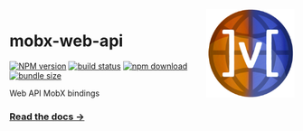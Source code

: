 <img src="assets/logo.png" align="right" width="156" alt="logo" />

# mobx-web-api  

[![NPM version][npm-image]][npm-url] [![build status][github-build-actions-image]][github-actions-url] [![npm download][download-image]][download-url] [![bundle size][bundlephobia-image]][bundlephobia-url]


[npm-image]: http://img.shields.io/npm/v/mobx-web-api.svg
[npm-url]: http://npmjs.org/package/mobx-web-api
[github-build-actions-image]: https://github.com/js2me/mobx-web-api/workflows/Builds,%20tests%20&%20co/badge.svg
[github-actions-url]: https://github.com/js2me/mobx-web-api/actions
[download-image]: https://img.shields.io/npm/dm/mobx-web-api.svg
[download-url]: https://npmjs.org/package/mobx-web-api
[bundlephobia-url]: https://bundlephobia.com/result?p=mobx-web-api
[bundlephobia-image]: https://badgen.net/bundlephobia/minzip/mobx-web-api

Web API MobX bindings    

### [Read the docs →](https://js2me.github.io/mobx-web-api/)

<br/>
